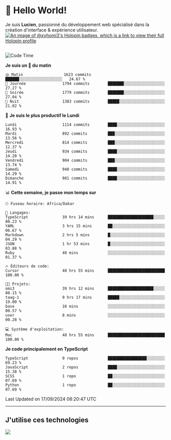 # 👋 Hello World!

Je suis **Lucien**, passionné du développement web spécialisé dans la création d'interface & expérience utilisateur.
[![An image of @xyhomi3's Holopin badges, which is a link to view their full Holopin profile](https://holopin.me/xyhomi3)](https://holopin.io/@xyhomi3)

##

<!--START_SECTION:waka-->
![Code Time](http://img.shields.io/badge/Code%20Time-2%2C072%20hrs-blue)

**Je suis un 🐤 du matin** 

```text
🌞 Matin                  1623 commits        ██████░░░░░░░░░░░░░░░░░░░   24.67 % 
🌆 Journée                1794 commits        ███████░░░░░░░░░░░░░░░░░░   27.27 % 
🌃 Soirée                 1779 commits        ███████░░░░░░░░░░░░░░░░░░   27.04 % 
🌙 Nuit                   1383 commits        █████░░░░░░░░░░░░░░░░░░░░   21.02 % 
```
📅 **Je suis le plus productif le Lundi** 

```text
Lundi                    1114 commits        ████░░░░░░░░░░░░░░░░░░░░░   16.93 % 
Mardi                    892 commits         ███░░░░░░░░░░░░░░░░░░░░░░   13.56 % 
Mercredi                 814 commits         ███░░░░░░░░░░░░░░░░░░░░░░   12.37 % 
Jeudi                    934 commits         ████░░░░░░░░░░░░░░░░░░░░░   14.20 % 
Vendredi                 904 commits         ███░░░░░░░░░░░░░░░░░░░░░░   13.74 % 
Samedi                   940 commits         ████░░░░░░░░░░░░░░░░░░░░░   14.29 % 
Dimanche                 981 commits         ████░░░░░░░░░░░░░░░░░░░░░   14.91 % 
```


📊 **Cette semaine, je passe mon temps sur** 

```text
🕑︎ Fuseau horaire: Africa/Dakar

💬 Langages: 
TypeScript               39 hrs 14 mins      ████████████████████░░░░░   80.23 % 
YAML                     3 hrs 15 mins       ██░░░░░░░░░░░░░░░░░░░░░░░   06.67 % 
Markdown                 2 hrs 5 mins        █░░░░░░░░░░░░░░░░░░░░░░░░   04.29 % 
JSON                     1 hr 53 mins        █░░░░░░░░░░░░░░░░░░░░░░░░   03.88 % 
Ruby                     40 mins             ░░░░░░░░░░░░░░░░░░░░░░░░░   01.37 % 

🔥 Éditeurs de code: 
Cursor                   48 hrs 55 mins      █████████████████████████   100.00 % 

🐱‍💻 Projets: 
omi3                     39 hrs 12 mins      ████████████████████░░░░░   80.15 % 
taag-1                   9 hrs 17 mins       █████░░░░░░░░░░░░░░░░░░░░   19.00 % 
base                     16 mins             ░░░░░░░░░░░░░░░░░░░░░░░░░   00.57 % 
user                     8 mins              ░░░░░░░░░░░░░░░░░░░░░░░░░   00.28 % 

💻 Système d'exploitation: 
Mac                      48 hrs 55 mins      █████████████████████████   100.00 % 
```

**Je code principalement en TypeScript** 

```text
TypeScript               9 repos             █████████████████░░░░░░░░   69.23 % 
JavaScript               2 repos             ████░░░░░░░░░░░░░░░░░░░░░   15.38 % 
SCSS                     1 repo              ██░░░░░░░░░░░░░░░░░░░░░░░   07.69 % 
Python                   1 repo              ██░░░░░░░░░░░░░░░░░░░░░░░   07.69 % 
```




 Last Updated on 17/09/2024 08:20:47 UTC
<!--END_SECTION:waka-->
---

## J'utilise ces technologies

<p align="left">
  <a href="https://skillicons.dev">
    <img src="https://skillicons.dev/icons?i=ts,js,md,scss,tailwind,react,docker,express,astro,vite,nextjs,vercel,figma,ableton" />
  </a>
</p>

